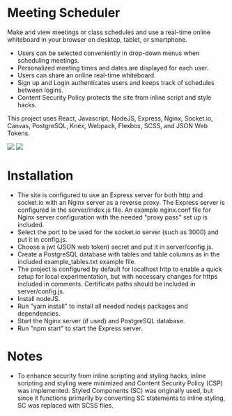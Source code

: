 # Meeting Scheduler

Make and view meetings or class schedules and use a real-time 
online whiteboard in your browser on desktop, tablet, or smartphone.

* Users can be selected conveniently in drop-down menus when scheduling meetings. 
* Personalized meeting times and dates are displayed for each user. 
* Users can share an online real-time whiteboard.
* Sign up and Login authenticates users and keeps track of schedules between logins.
* Content Security Policy protects the site from inline script and style hacks. 

This project uses React, Javascript, NodeJS, Express, Nginx, Socket.io, Canvas, PostgreSQL, Knex, Webpack, Flexbox, SCSS, and JSON Web Tokens.

<img src="./images/schedulePage.jpg">

<img src="./images/whiteboard.jpg">

# Installation
* The site is configured to use an Express server for both http and socket.io with an Nginx server as a reverse proxy. The Express server is configured in the server/index.js file. An example nginx.conf file for Nginx server configuration with the needed "proxy pass" set up is included. 
* Select the port to be used for the socket.io server (such as 3000) and put it in config.js.
* Choose a jwt (JSON web token) secret and put it in server/config.js. 
* Create a PostgreSQL database with tables and table columns as in the included example_tables.txt example file.  
* The project is configured by default for localhost http to enable a quick setup for local experimentation, but with necessary changes for https included in comments. Certificate paths should be included in server/config.js.
* Install nodeJS.
* Run "yarn install" to install all needed nodejs packages and dependencies.
* Start the Nginx server (if used) and PostgreSQL database.
* Run "npm start" to start the Express server.

# Notes
* To enhance security from inline scripting and styling hacks, inline scripting and styling were minimized and Content Security Policy (CSP) was implemented. Styled Components (SC) was originally used, but since it functions primarily by converting SC statements to inline styling, SC was replaced with SCSS files.
